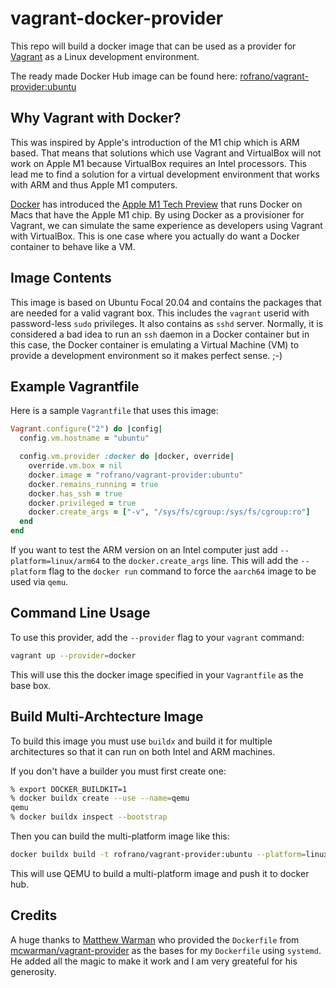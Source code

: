 # vagrant-docker-provider

This repo will build a docker image that can be used as a provider for [Vagrant](https://www.vagrantup.com) as a Linux development environment.

The ready made Docker Hub image can be found here: [rofrano/vagrant-provider:ubuntu](https://hub.docker.com/repository/docker/rofrano/vagrant-provider)

## Why Vagrant with Docker?

This was inspired by Apple's introduction of the M1 chip which is ARM based. That means that solutions which use Vagrant and VirtualBox will not work on Apple M1 because VirtualBox requires an Intel processors. This lead me to find a solution for a virtual development environment that works with ARM and thus Apple M1 computers.

[Docker](https://www.docker.com) has introduced the [Apple M1 Tech Preview](https://docs.docker.com/docker-for-mac/apple-m1/) that runs Docker on Macs that have the Apple M1 chip. By using Docker as a provisioner for Vagrant, we can simulate the same experience as developers using Vagrant with VirtualBox. This is one case where you actually do want a Docker container to behave like a VM.

## Image Contents

This image is based on Ubuntu Focal 20.04 and contains  the packages that are needed for a valid vagrant box. This includes the `vagrant` userid with password-less `sudo` privileges. It also contains as `sshd` server. Normally, it is considered a bad idea to run an `ssh` daemon in a Docker container but in this case, the Docker container is emulating a Virtual Machine (VM) to provide a development environment so it makes perfect sense. ;-)

## Example Vagrantfile

Here is a sample `Vagrantfile` that uses this image:

```ruby
Vagrant.configure("2") do |config|
  config.vm.hostname = "ubuntu"

  config.vm.provider :docker do |docker, override|
    override.vm.box = nil
    docker.image = "rofrano/vagrant-provider:ubuntu"
    docker.remains_running = true
    docker.has_ssh = true
    docker.privileged = true
    docker.create_args = ["-v", "/sys/fs/cgroup:/sys/fs/cgroup:ro"]
  end  
end
```

If you want to test the ARM version on an Intel computer just add `--platform=linux/arm64` to the `docker.create_args` line. This will add the `--platform` flag to the `docker run` command to force the `aarch64` image to be used via `qemu`. 

## Command Line Usage 

To use this provider, add the `--provider` flag to your `vagrant` command:

```sh
vagrant up --provider=docker
```

This will use this the docker image specified in your `Vagrantfile` as the base box.

## Build Multi-Archtecture Image

To build this image you must use `buildx` and build it for multiple architectures so that it can run on both Intel and ARM machines.

If you don't have a builder you must first create one:

```sh
% export DOCKER_BUILDKIT=1
% docker buildx create --use --name=qemu
qemu
% docker buildx inspect --bootstrap
```

Then you can build the multi-platform image like this:

```sh
docker buildx build -t rofrano/vagrant-provider:ubuntu --platform=linux/amd64,linux/arm64 --push .
```

This will use QEMU to build a multi-platform image and push it to docker hub.

## Credits

A huge thanks to [Matthew Warman](http://warman.io) who provided the `Dockerfile` from [mcwarman/vagrant-provider](https://github.com/mcwarman/vagrant-docker-provider) as the bases for my `Dockerfile` using `systemd`. He added all the magic to make it work and I am very greateful for his generosity.
